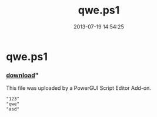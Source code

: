 ﻿---
pid:            4315
parent:         0
children:       
poster:         Anonymous
title:          qwe.ps1
date:           2013-07-19 14:54:25
format:         posh
---

# qwe.ps1

### [download](4315.ps1)"

This file was uploaded by a PowerGUI Script Editor Add-on.

```posh
"123"
"qwe"
"asd"
```
